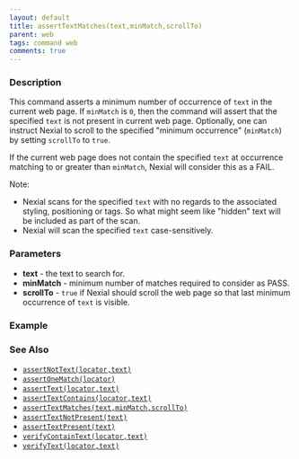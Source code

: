 ```yaml
---
layout: default
title: assertTextMatches(text,minMatch,scrollTo)
parent: web
tags: command web
comments: true
---
```


### Description
This command asserts a minimum number of occurrence of `text` in the current web page.  If `minMatch` is `0`, then
the command will assert that the specified `text` is not present in current web page. Optionally, one can instruct
Nexial to scroll to the specified "minimum occurrence" (`minMatch`) by setting `scrollTo` to `true`. 

If the current web page does not contain the specified `text` at occurrence matching to or greater than `minMatch`, 
Nexial will consider this as a FAIL.

Note:
- Nexial scans for the specified `text` with no regards to the associated styling, positioning or tags. So what might 
  seem like "hidden" text will be included as part of the scan.
- Nexial will scan the specified `text` case-sensitively.


### Parameters
- **text** - the text to search for.
- **minMatch** - minimum number of matches required to consider as PASS.
- **scrollTo** - `true` if Nexial should scroll the web page so that last minimum occurrence of `text` is visible.


### Example


### See Also
- [`assertNotText(locator,text)`](assertNotText(locator,text))
- [`assertOneMatch(locator)`](assertOneMatch(locator))
- [`assertText(locator,text)`](assertText(locator,text))
- [`assertTextContains(locator,text)`](assertTextContains(locator,text))
- [`assertTextMatches(text,minMatch,scrollTo)`](assertTextMatches(text,minMatch,scrollTo))
- [`assertTextNotPresent(text)`](assertTextNotPresent(text))
- [`assertTextPresent(text)`](assertTextPresent(text))
- [`verifyContainText(locator,text)`](verifyContainText(locator,text))
- [`verifyText(locator,text)`](verifyText(locator,text))
